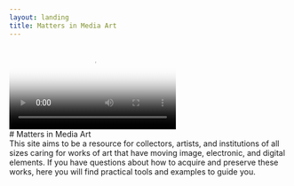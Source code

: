 ```yaml
---
layout: landing
title: Matters in Media Art
---
```




<video autoplay loop poster="vid/mma-landing-1.jpg" id="bgvid">
    <source src="vid/mma-landing-1.webm" type="video/webm">
    <source src="vid/mma-landing-1.mp4" type="video/mp4">
</video>

<div class="row landingrow" markdown="1">

<div class="col l6 m9 s12" markdown="1">

<div class="card-panel white" markdown="1">
# Matters in Media Art
</div>


</div>

<div class="col l8 m12 s12" markdown="1">

<div class="card-panel white flow-text">
This site aims to be a resource for collectors, artists, and institutions of all sizes caring for works of art that have moving image, electronic, and digital elements. If you have questions about how to acquire and preserve these works, here you will find practical tools and examples to guide you.
</div>



</div>
</div>




<!-- <div class="row" markdown="1">

<div class="col s6 m3 center" markdown="1">

<i class="large material-icons">video_library</i><br>

<a href="acquiring-time-based-media-art.html">Acquisition</a>

</div>

<div class="col s6 m3 center" markdown="1">
<i class="large material-icons">zoom_in</i><br>

<a href="assessing-time-based-media-art.html">Assessment</a>
</div>

<div class="col s6 m3 center" markdown="1">
<i class="large material-icons">swap_vert</i><br>

<a href="lending-time-based-media.html">Lending</a>
</div>

<div class="col s6 m3 center" markdown="1">
<i class="large material-icons">restore</i><br>

<a href="sustaining-your-collection.html">Preservation</a>
</div>


</div> -->
